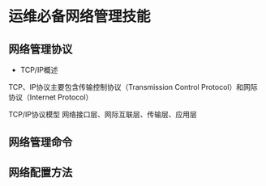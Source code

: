 # 运维必备网络管理技能

## 网络管理协议

- TCP/IP概述

TCP、IP协议主要包含传输控制协议（Transmission Control Protocol）和网际协议（Internet Protocol）

TCP/IP协议模型 网络接口层、网际互联层、传输层、应用层



## 网络管理命令

## 网络配置方法
